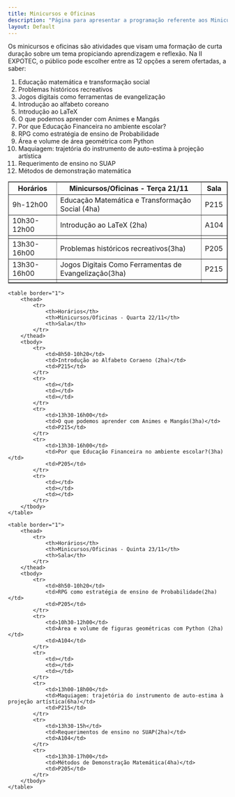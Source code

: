 ```yaml
---
title: Minicursos e Oficinas
description: "Página para apresentar a programação referente aos Minicursos e Oficinas do evento"
layout: Default
---
```




Os minicursos e oficinas são atividades que visam uma formação de curta duração sobre um tema propiciando aprendizagem e reflexão. Na II EXPOTEC, o público pode escolher entre as 12 opções a serem ofertadas, a saber:

1. Educação matemática e transformação social
2. Problemas históricos recreativos
3. Jogos digitais como ferramentas de evangelização
4. Introdução ao alfabeto coreano
5. Introdução ao LaTeX
6. O que podemos aprender com Animes e Mangás
7. Por que Educação Financeira no ambiente escolar?
8. RPG como estratégia de ensino de Probabilidade
9. Área e volume de área geométrica com Python
10. Maquiagem: trajetória do instrumento de auto-estima à projeção artística
11. Requerimento de ensino no SUAP
12. Métodos de demonstração matemática

<table border="1">
        <thead>
            <tr>
                <th>Horários</th>
                <th>Minicursos/Oficinas - Terça 21/11</th>
                <th>Sala</th>
            </tr>
        </thead>
        <tbody>
            <tr>
                <td>9h-12h00</td>
                <td>Educação Matemática e Transformação Social (4ha)</td>
                <td>P215</td>
            </tr>
            <tr>
                <td>10h30-12h00</td>
                <td>Introdução ao LaTeX (2ha)</td>
                <td>A104</td>
            </tr>
            <tr>
                <td></td>
                <td></td>
                <td></td>
            </tr>
            <tr>
                <td>13h30-16h00</td>
                <td>Problemas históricos recreativos(3ha)</td>
                <td>P205</td>
            </tr>
            <tr>
                <td>13h30-16h00</td>
                <td>Jogos Digitais Como Ferramentas de Evangelização(3ha)</td>
                <td>P215</td>
            </tr>
            <tr>
                <td></td>
                <td></td>
                <td></td>
            </tr>
        </tbody>
    </table>

    <table border="1">
        <thead>
            <tr>
                <th>Horários</th>
                <th>Minicursos/Oficinas - Quarta 22/11</th>
                <th>Sala</th>
            </tr>
        </thead>
        <tbody>
            <tr>
                <td>8h50-10h20</td>
                <td>Introdução ao Alfabeto Coraeno (2ha)</td>
                <td>P215</td>
            </tr>
            <tr>
                <td></td>
                <td></td>
                <td></td>
            </tr>
            <tr>
                <td>13h30-16h00</td>
                <td>O que podemos aprender com Animes e Mangás(3ha)</td>
                <td>P215</td>
            </tr>
            <tr>
                <td>13h30-16h00</td>
                <td>Por que Educação Financeira no ambiente escolar?(3ha)</td>
                <td>P205</td>
            </tr>
            <tr>
                <td></td>
                <td></td>
                <td></td>
            </tr>
        </tbody>
    </table>

    <table border="1">
        <thead>
            <tr>
                <th>Horários</th>
                <th>Minicursos/Oficinas - Quinta 23/11</th>
                <th>Sala</th>
            </tr>
        </thead>
        <tbody>
            <tr>
                <td>8h50-10h20</td>
                <td>RPG como estratégia de ensino de Probabilidade(2ha)</td>
                <td>P205</td>
            </tr>
            <tr>
                <td>10h30-12h00</td>
                <td>Área e volume de figuras geométricas com Python (2ha)</td>
                <td>A104</td>
            </tr>
            <tr>
                <td></td>
                <td></td>
                <td></td>
            </tr>
            <tr>
                <td>13h00-18h00</td>
                <td>Maquiagem: trajetória do instrumento de auto-estima à projeção artística(6ha)</td>
                <td>P215</td>
            </tr>
            <tr>
                <td>13h30-15h</td>
                <td>Requerimentos de ensino no SUAP(2ha)</td>
                <td>A104</td>
            </tr>
            <tr>
                <td>13h30-17h00</td>
                <td>Métodos de Demonstração Matemática(4ha)</td>
                <td>P205</td>
            </tr>
        </tbody>
    </table>
